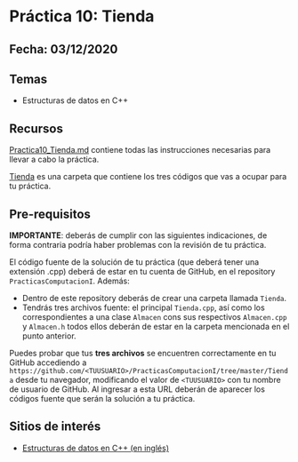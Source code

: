 # Práctica 10: Tienda

## Fecha: 03/12/2020

## Temas
* Estructuras de datos en C++

## Recursos

[Practica10_Tienda.md](Practica10_Tienda.md) contiene todas las instrucciones necesarias para llevar a cabo la práctica.

[Tienda](Tienda) es una carpeta que contiene los tres códigos que vas a ocupar para tu práctica.

## Pre-requisitos

**IMPORTANTE**: deberás de cumplir con las siguientes indicaciones, de forma contraria podría haber problemas con la revisión de tu práctica.

El código fuente de la solución de tu práctica (que deberá tener una extensión .cpp) deberá de estar en tu cuenta de GitHub, en el repository `PracticasComputacionI`. Además:
* Dentro de este repository deberás de crear una carpeta llamada `Tienda`.
* Tendrás tres archivos fuente: el principal `Tienda.cpp`, así como los correspondientes a una clase `Almacen` cons sus respectivos `Almacen.cpp` y `Almacen.h` todos ellos deberán de estar en la carpeta mencionada en el punto anterior.

Puedes probar que tus **tres archivos** se encuentren correctamente en tu GitHub accediendo a `https://github.com/<TUUSUARIO>/PracticasComputacionI/tree/master/Tienda` desde tu navegador, modificando el valor de `<TUUSUARIO>` con tu nombre de usuario de GitHub. Al ingresar a esta URL deberán de aparecer los códigos fuente que serán la solución a tu práctica.

## Sitios de interés

* [Estructuras de datos en C++ (en inglés)](http://www.cplusplus.com/doc/tutorial/structures/)
